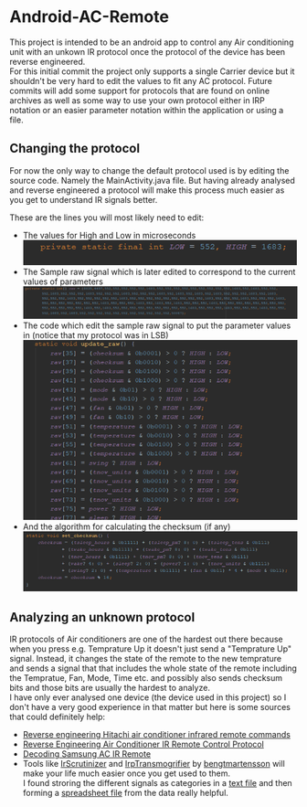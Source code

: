 # Android-AC-Remote
This project is intended to be an android app to control any Air conditioning unit with an unkown IR protocol once the protocol of the device has been reverse engineered.  
For this initial commit the project only supports a single Carrier device but it shouldn't be very hard to edit the values to fit any AC protocol. 
Future commits will add some support for protocols that are found on online archives as well as some way to use your own protocol either in IRP notation or an easier parameter notation within the application or using a file.

## Changing the protocol
For now the only way to change the default protocol used is by editing the source code. Namely the MainActivity.java file. But having already analysed and reverse engineered a protocol will make this process much easier as you get to understand IR signals better.

These are the lines you will most likely need to edit:
* The values for High and Low in microseconds  
![](/Screenshots/HighLow.PNG)
* The Sample raw signal which is later edited to correspond to the current values of parameters  
![](/Screenshots/Raw.PNG)
* The code which edit the sample raw signal to put the parameter values in (notice that my protocol was in LSB)  
![](/Screenshots/UpdateRaw.PNG)
* And the algorithm for calculating the checksum (if any)  
![](/Screenshots/Checksum.PNG)

## Analyzing an unknown protocol
IR protocols of Air conditioners are one of the hardest out there because when you press e.g. Temprature Up it doesn't just send a "Temprature Up" signal. Instead, it changes the state of the remote to the new temprature and sends a signal that that includes the whole state of the remote including the Tempratue, Fan, Mode, Time etc. and possibly also sends checksum bits and those bits are usually the hardest to analyze.  
I have only ever analysed one device (the device used in this project) so I don't have a very good experience in that matter but here is some sources that could definitely help:
* [Reverse engineering Hitachi air conditioner infrared remote commands](https://perhof.wordpress.com/2015/03/29/reverse-engineering-hitachi-air-conditioner-infrared-remote-commands/)
* [Reverse Engineering Air Conditioner IR Remote Control Protocol](https://www.instructables.com/id/Reverse-engineering-of-an-Air-Conditioning-control/)
* [Decoding Samsung AC IR Remote](https://github.com/markszabo/IRremoteESP8266/issues/505)
* Tools like [IrScrutinizer](http://www.harctoolbox.org/IrScrutinizer.html) and [IrpTransmogrifier](https://github.com/bengtmartensson/IrpTransmogrifier) by [bengtmartensson](https://github.com/bengtmartensson) will make your life much easier once you get used to them.  
I found stroring the different signals as categories in a [text file](/Protocol/analysis.txt) and then forming a [spreadsheet file](/Protocol/analysis.xlsx) from the data really helpful.
